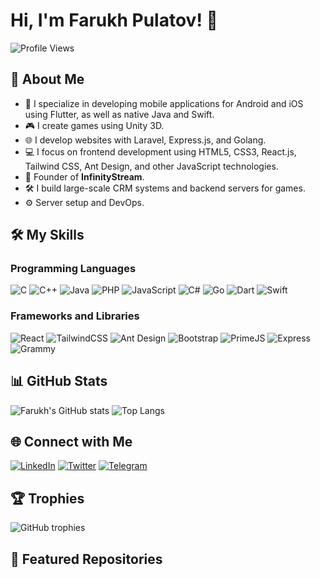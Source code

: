 # Hi, I'm Farukh Pulatov! 👋

![Profile Views](https://komarev.com/ghpvc/?username=ByteMasterCode&color=blue)

## 🚀 About Me

- 🔭 I specialize in developing mobile applications for Android and iOS using Flutter, as well as native Java and Swift.
- 🎮 I create games using Unity 3D.
- 🌐 I develop websites with Laravel, Express.js, and Golang.
- 💻 I focus on frontend development using HTML5, CSS3, React.js, Tailwind CSS, Ant Design, and other JavaScript technologies.
- 🏢 Founder of **InfinityStream**.
- 🛠️ I build large-scale CRM systems and backend servers for games.
- ⚙️ Server setup and DevOps.

## 🛠️ My Skills

### Programming Languages

![C](https://img.shields.io/badge/C-%2300599C.svg?style=for-the-badge&logo=c&logoColor=white)
![C++](https://img.shields.io/badge/C++-%2300599C.svg?style=for-the-badge&logo=c%2B%2B&logoColor=white)
![Java](https://img.shields.io/badge/Java-%23ED8B00.svg?style=for-the-badge&logo=java&logoColor=white)
![PHP](https://img.shields.io/badge/PHP-%23777BB4.svg?style=for-the-badge&logo=php&logoColor=white)
![JavaScript](https://img.shields.io/badge/JavaScript-%23F7DF1E.svg?style=for-the-badge&logo=javascript&logoColor=black)
![C#](https://img.shields.io/badge/C%23-%23239120.svg?style=for-the-badge&logo=c-sharp&logoColor=white)
![Go](https://img.shields.io/badge/Go-%2300ADD8.svg?style=for-the-badge&logo=go&logoColor=white)
![Dart](https://img.shields.io/badge/Dart-%230175C2.svg?style=for-the-badge&logo=dart&logoColor=white)
![Swift](https://img.shields.io/badge/Swift-%23FA7343.svg?style=for-the-badge&logo=swift&logoColor=white)

### Frameworks and Libraries

![React](https://img.shields.io/badge/React-%2320232a.svg?style=for-the-badge&logo=react&logoColor=%2361DAFB)
![TailwindCSS](https://img.shields.io/badge/TailwindCSS-%2338B2AC.svg?style=for-the-badge&logo=tailwind-css&logoColor=white)
![Ant Design](https://img.shields.io/badge/Ant%20Design-%230170FE.svg?style=for-the-badge&logo=ant-design&logoColor=white)
![Bootstrap](https://img.shields.io/badge/Bootstrap-%23563D7C.svg?style=for-the-badge&logo=bootstrap&logoColor=white)
![PrimeJS](https://img.shields.io/badge/PrimeJS-%232DBE68.svg?style=for-the-badge&logo=prime&logoColor=white)
![Express](https://img.shields.io/badge/Express-%23000000.svg?style=for-the-badge&logo=express&logoColor=white)
![Grammy](https://img.shields.io/badge/Grammy-%231ADAFF.svg?style=for-the-badge&logo=grammy&logoColor=white)

## 📊 GitHub Stats

![Farukh's GitHub stats](https://github-readme-stats.vercel.app/api?username=ByteMasterCode&show_icons=true&theme=radical)
![Top Langs](https://github-readme-stats.vercel.app/api/top-langs/?username=ByteMasterCode&layout=compact&theme=radical)

## 🌐 Connect with Me

[![LinkedIn](https://img.shields.io/badge/LinkedIn-%230077B5.svg?style=for-the-badge&logo=linkedin&logoColor=white)](https://linkedin.com/in/your-profile)
[![Twitter](https://img.shields.io/badge/Twitter-%231DA1F2.svg?style=for-the-badge&logo=twitter&logoColor=white)](https://twitter.com/your-profile)
[![Telegram](https://img.shields.io/badge/Telegram-%2326A5E4.svg?style=for-the-badge&logo=telegram&logoColor=white)](https://t.me/your-profile)

## 🏆 Trophies

![GitHub trophies](https://github-profile-trophy.vercel.app/?username=ByteMasterCode&theme=radical)

## 📂 Featured Repositories

